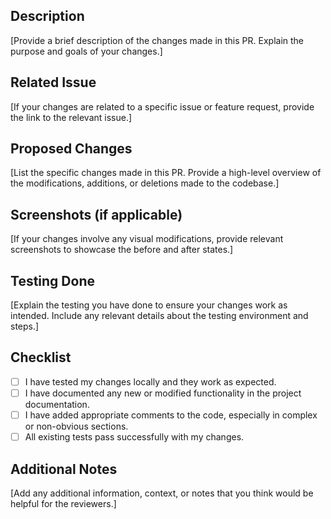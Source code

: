 ## Description
[Provide a brief description of the changes made in this PR. Explain the purpose and goals of your changes.]

## Related Issue
[If your changes are related to a specific issue or feature request, provide the link to the relevant issue.]

## Proposed Changes
[List the specific changes made in this PR. Provide a high-level overview of the modifications, additions, or deletions made to the codebase.]

## Screenshots (if applicable)
[If your changes involve any visual modifications, provide relevant screenshots to showcase the before and after states.]

## Testing Done
[Explain the testing you have done to ensure your changes work as intended. Include any relevant details about the testing environment and steps.]

## Checklist
- [ ] I have tested my changes locally and they work as expected.
- [ ] I have documented any new or modified functionality in the project documentation.
- [ ] I have added appropriate comments to the code, especially in complex or non-obvious sections.
- [ ] All existing tests pass successfully with my changes.

## Additional Notes
[Add any additional information, context, or notes that you think would be helpful for the reviewers.]
